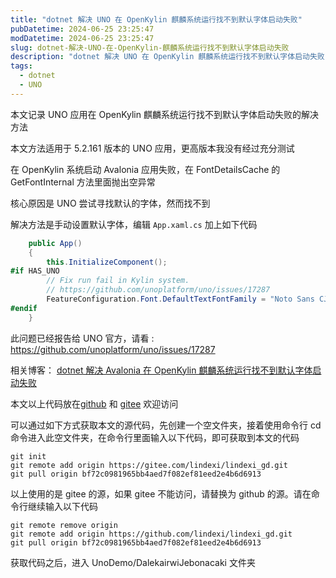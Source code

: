 ```yaml
---
title: "dotnet 解决 UNO 在 OpenKylin 麒麟系统运行找不到默认字体启动失败"
pubDatetime: 2024-06-25 23:25:47
modDatetime: 2024-06-25 23:25:47
slug: dotnet-解决-UNO-在-OpenKylin-麒麟系统运行找不到默认字体启动失败
description: "dotnet 解决 UNO 在 OpenKylin 麒麟系统运行找不到默认字体启动失败"
tags:
  - dotnet
  - UNO
---
```





本文记录 UNO 应用在 OpenKylin 麒麟系统运行找不到默认字体启动失败的解决方法

<!--more-->


<!-- CreateTime:2024/06/26 07:25:47 -->

<!-- 发布 -->
<!-- 博客 -->

本文方法适用于 5.2.161 版本的 UNO 应用，更高版本我没有经过充分测试

在 OpenKylin 系统启动 Avalonia 应用失败，在 FontDetailsCache 的 GetFontInternal 方法里面抛出空异常

核心原因是 UNO 尝试寻找默认的字体，然而找不到

解决方法是手动设置默认字体，编辑 `App.xaml.cs` 加上如下代码

```csharp
    public App()
    {
        this.InitializeComponent();
#if HAS_UNO
        // Fix run fail in Kylin system.
        // https://github.com/unoplatform/uno/issues/17287
        FeatureConfiguration.Font.DefaultTextFontFamily = "Noto Sans CJK SC";
#endif
    }
```

此问题已经报告给 UNO 官方，请看 : <https://github.com/unoplatform/uno/issues/17287>

相关博客： [dotnet 解决 Avalonia 在 OpenKylin 麒麟系统运行找不到默认字体启动失败](https://blog.lindexi.com/post/dotnet-%E8%A7%A3%E5%86%B3-Avalonia-%E5%9C%A8-OpenKylin-%E9%BA%92%E9%BA%9F%E7%B3%BB%E7%BB%9F%E8%BF%90%E8%A1%8C%E6%89%BE%E4%B8%8D%E5%88%B0%E9%BB%98%E8%AE%A4%E5%AD%97%E4%BD%93%E5%90%AF%E5%8A%A8%E5%A4%B1%E8%B4%A5.html )

本文以上代码放在[github](https://github.com/lindexi/lindexi_gd/tree/bf72c0981965bb4aed7f082ef81eed2e4b6d6913/UnoDemo/DalekairwiJebonacaki) 和 [gitee](https://gitee.com/lindexi/lindexi_gd/tree/bf72c0981965bb4aed7f082ef81eed2e4b6d6913/UnoDemo/DalekairwiJebonacaki) 欢迎访问

可以通过如下方式获取本文的源代码，先创建一个空文件夹，接着使用命令行 cd 命令进入此空文件夹，在命令行里面输入以下代码，即可获取到本文的代码

```
git init
git remote add origin https://gitee.com/lindexi/lindexi_gd.git
git pull origin bf72c0981965bb4aed7f082ef81eed2e4b6d6913
```

以上使用的是 gitee 的源，如果 gitee 不能访问，请替换为 github 的源。请在命令行继续输入以下代码

```
git remote remove origin
git remote add origin https://github.com/lindexi/lindexi_gd.git
git pull origin bf72c0981965bb4aed7f082ef81eed2e4b6d6913
```

获取代码之后，进入 UnoDemo/DalekairwiJebonacaki 文件夹
